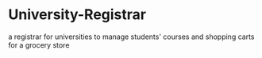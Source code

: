 # University-Registrar
a registrar for universities to manage students' courses and shopping carts for a grocery store
